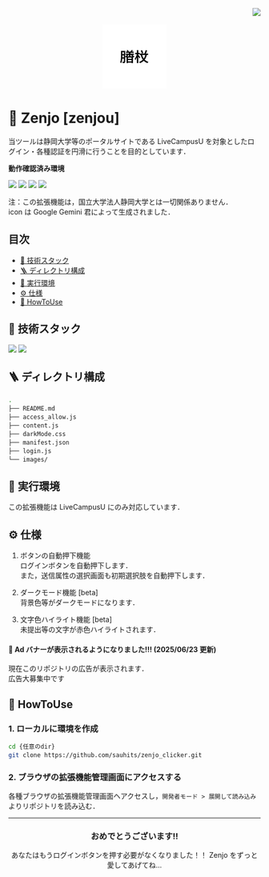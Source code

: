 <p align="right">
<img src="https://img.shields.io/badge/Licence-MIT-brightgreen">
</p>

<p align="center">
<img src="./images/icon128.png">
<p>

# 👾 Zenjo [zenjou]

当ツールは静岡大学等のポータルサイトである LiveCampusU を対象としたログイン・各種認証を円滑に行うことを目的としています．

**動作確認済み環境**

<p >
<img src="https://img.shields.io/badge/Google%20Chrome-ffffff?logo=GoogleChrome&logoColor=4C8BF5">
<img src="https://custom-icon-badges.demolab.com/badge/Microsoft%20Edge-white?logo=edge-white&logoColor=40bfff">
<img src="https://img.shields.io/badge/Brave-white?logo=Brave&logoColor=FB542B">
<img src="https://img.shields.io/badge/Arc-blue?logo=arc&logoColor=white">
</p>

注：この拡張機能は，国立大学法人静岡大学とは一切関係ありません．\
icon は Google Gemini 君によって生成されました．

## 目次

- [🔧 技術スタック](#-技術スタック)
- [🪜 ディレクトリ構成](#-ディレクトリ構成)
- [🎈 実行環境](#-実行環境)
- [⚙️ 仕様](#️-仕様)
- [🚀 HowToUse](#-HowToUse)

## 🔧 技術スタック

<p>
<img src="https://img.shields.io/badge/Javascript-F0DB4F?logo=Javascript&style=for-the-badge&logoColor=white">
<img src="https://img.shields.io/badge/css-264de4?logo=css&style=for-the-badge">
</p>

</p>

## 🪜 ディレクトリ構成

```sh
.
├── README.md
├── access_allow.js
├── content.js
├── darkMode.css
├── manifest.json
├── login.js
└── images/
```

## 🎈 実行環境

この拡張機能は LiveCampusU にのみ対応しています．

## ⚙️ 仕様

1. ボタンの自動押下機能\
   ログインボタンを自動押下します．  
   また，送信属性の選択画面も初期選択肢を自動押下します．

2. ダークモード機能 [beta]\
   背景色等がダークモードになります．

3. 文字色ハイライト機能 [beta]\
   未提出等の文字が赤色ハイライトされます．

#### 🎉 Ad バナーが表示されるようになりました!!! (2025/06/23 更新)

現在このリポジトリの広告が表示されます．\
広告大募集中です

## 🚀 HowToUse

### 1. ローカルに環境を作成

```bash
cd {任意のdir}
git clone https://github.com/sauhits/zenjo_clicker.git
```

### 2. ブラウザの拡張機能管理画面にアクセスする

各種ブラウザの拡張機能管理画面ヘアクセスし，`開発者モード > 展開して読み込み`よりリポジトリを読み込む．

---

### <p align="center">おめでとうございます!!</p>

<p align="center">
あなたはもうログインボタンを押す必要がなくなりました！！  
Zenjo をずっと愛してあげてね...
</p>
